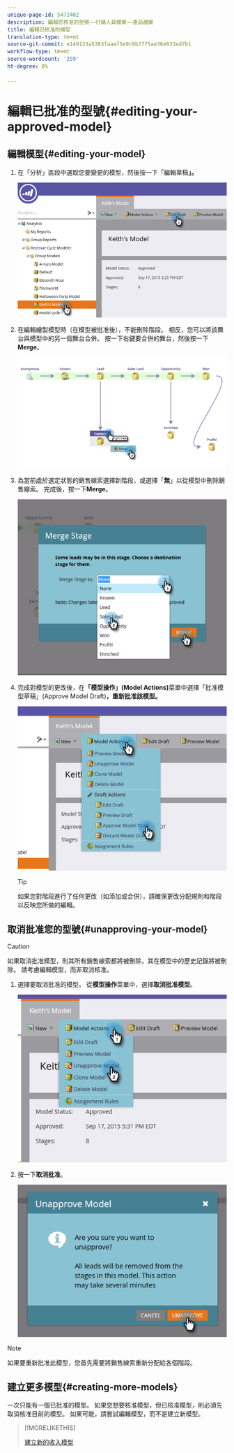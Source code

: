 ```yaml
---
unique-page-id: 5472402
description: 編輯您核准的型號——行銷人員檔案——產品檔案
title: 編輯已核准的模型
translation-type: tm+mt
source-git-commit: e149133a5383faaef5e9c9b7775ae36e633ed7b1
workflow-type: tm+mt
source-wordcount: '259'
ht-degree: 0%

---
```



# 編輯已批准的型號{#editing-your-approved-model}

## 編輯模型{#editing-your-model}

1. 在「分析」區段中選取您要變更的模型，然後按一下「編輯草稿&#x200B;**」。**

   ![](assets/one.png)

1. 在編輯繪製模型時（在模型被批准後），不能刪除階段。 相反，您可以將該舞台與模型中的另一個舞台合併。 按一下右鍵要合併的舞台，然後按一下&#x200B;**Merge**。

   ![](assets/two.png)

1. 為當前處於選定狀態的銷售線索選擇新階段，或選擇「**無**」以從模型中刪除銷售線索。 完成後，按一下&#x200B;**Merge**。

   ![](assets/three.png)

1. 完成對模型的更改後，在&#x200B;**「模型操作」(Model Actions)**&#x200B;菜單中選擇「批准模型草稿」(Approve Model Draft)**，重新批准該模型。**

   ![](assets/four.png)

   >[!TIP]
   >
   >如果您對階段進行了任何更改（如添加或合併），請確保更改分配規則和階段以反映您所做的編輯。

## 取消批准您的型號{#unapproving-your-model}

>[!CAUTION]
>
>如果取消批准模型，則其所有銷售線索都將被刪除，其在模型中的歷史記錄將被刪除。 請考慮編輯模型，而非取消核准。

1. 選擇要取消批准的模型。 從&#x200B;**模型操作**&#x200B;菜單中，選擇&#x200B;**取消批准模型**。

   ![](assets/five.png)

1. 按一下&#x200B;**取消批准**。

   ![](assets/six.png)

>[!NOTE]
>
>如果要重新批准此模型，您首先需要將銷售線索重新分配給各個階段。

## 建立更多模型{#creating-more-models}

一次只能有一個已批准的模型。 如果您想要核准模型，但已核准模型，則必須先取消核准目前的模型。 如果可能，請嘗試編輯模型，而不是建立新模型。

>[!MORELIKETHIS]
>
>[建立新的收入模型](../../../../../product-docs/reporting/revenue-cycle-analytics/revenue-cycle-models/create-a-new-revenue-model.md)

